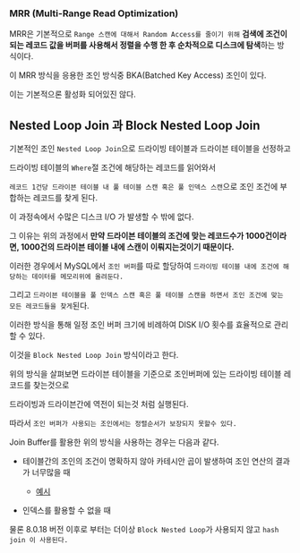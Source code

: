 ### MRR (Multi-Range Read Optimization)

MRR은 기본적으로 `Range 스캔에 대해서 Random Access를 줄이기 위해` **검색에 조건이 되는 레코드 값을 버퍼를 사용해서 정렬을 수행 한 후 순차적으로 디스크에 탐색**하는 방식이다.

이 MRR 방식을 응용한 조인 방식중 BKA(Batched Key Access) 조인이 있다.

이는 기본적으론 활성화 되어있진 않다.

## Nested Loop Join 과 Block Nested Loop Join

기본적인 조인 `Nested Loop Join`으로 드라이빙 테이블과 드라이븐 테이블을 선정하고

드라이빙 테이블의 `Where`절 조건에 해당하는 레코드를 읽어와서

`레코드 1건당 드라이븐 테이블 내 풀 테이블 스캔 혹은 풀 인덱스 스캔`으로 조인 조건에 부합하는 레코드를 찾게 된다.

이 과정속에서 수많은 디스크 I/O 가 발생할 수 밖에 없다.

그 이유는 위의 과정에서 **만약 드라이븐 테이블의 조건에 맞는 레코드수가 1000건이라면, 1000건의 드라이븐 테이블 내에 스캔이 이뤄지는것이기 때문이다.**

이러한 경우에서 MySQL에서 `조인 버퍼`를 따로 할당하여 `드라이빙 테이블 내에 조건에 해당하는 데이터를 메모리위에 올려둔다.`

그리고 `드라이븐 테이블을 풀 인덱스 스캔 혹은 풀 테이블 스캔을 하면서 조인 조건에 맞는 모든 레코드들을 찾게`된다.

이러한 방식을 통해 일정 조인 버퍼 크기에 비례하여 DISK I/O 횟수를 효율적으로 관리할 수 있다.

이것을 `Block Nested Loop Join` 방식이라고 한다.

위의 방식을 살펴보면 드라이븐 테이블을 기준으로 조인버퍼에 있는 드라이빙 테이블 레코드를 찾는것으로

드라이빙과 드라이븐간에 역전이 되는것 처럼 실행된다.

따라서 `조인 버퍼가 사용되는 조인에서는 정렬순서가 보장되지 못할수 있다.`

Join Buffer를 활용한 위의 방식을 사용하는 경우는 다음과 같다.

- 테이블간의 조인의 조건이 명확하지 않아 카테시안 곱이 발생하여 조인 연산의 결과가 너무많을 때
    - <a href="../src/using_join_buffer_with_cartesian_product.md">예시</a>

- 인덱스를 활용할 수 없을 때

물론 8.0.18 버전 이후로 부터는 더이상 `Block Nested Loop`가 사용되지 않고 `hash join 이 사용된다.`



